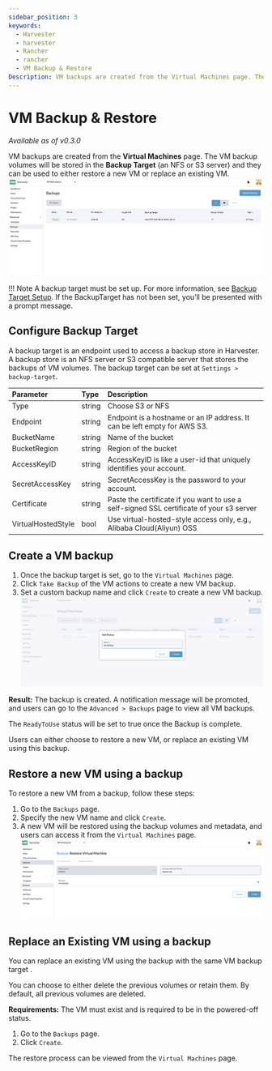 ```yaml
---
sidebar_position: 3
keywords:
  - Harvester
  - harvester
  - Rancher
  - rancher
  - VM Backup & Restore
Description: VM backups are created from the Virtual Machines page. The VM backup volumes will be stored in the Backup Target(an NFS or S3 server) and they can be used to either restore a new VM or replace an existing VM.
---
```


# VM Backup & Restore

_Available as of v0.3.0_

VM backups are created from the **Virtual Machines** page. The VM backup volumes will be stored in the **Backup Target** (an NFS or S3 server) and they can be used to either restore a new VM or replace an existing VM.
![vm-backup.png](assets/vm-backup.png)

!!! Note
    A backup target must be set up. For more information, see [Backup Target Setup](#backup-target-setup). If the BackupTarget has not been set, you’ll be presented with a prompt message.

## Configure Backup Target

A backup target is an endpoint used to access a backup store in Harvester. A backup store is an NFS server or S3 compatible server that stores the backups of VM volumes. The backup target can be set at `Settings > backup-target`.

| Parameter          | Type   | Description                                                                              |
| :----------------- | :----- | :--------------------------------------------------------------------------------------- |
| Type               | string | Choose S3 or NFS                                                                         |
| Endpoint           | string | Endpoint is a hostname or an IP address. It can be left empty for AWS S3.                |
| BucketName         | string | Name of the bucket                                                                       |
| BucketRegion       | string | Region of the bucket                                                                     |
| AccessKeyID        | string | AccessKeyID is like a user-id that uniquely identifies your account.                     |
| SecretAccessKey    | string | SecretAccessKey is the password to your account.                                         |
| Certificate        | string | Paste the certificate if you want to use a self-signed SSL certificate of your s3 server |
| VirtualHostedStyle | bool   | Use virtual-hosted-style access only, e.g., Alibaba Cloud(Aliyun) OSS                    |

## Create a VM backup

1. Once the backup target is set, go to the `Virtual Machines` page.
1. Click `Take Backup` of the VM actions to create a new VM backup.
1. Set a custom backup name and click `Create` to create a new VM backup.
![create-backup.png](assets/create-backup.png)

**Result:** The backup is created. A notification message will be promoted, and users can go to the `Advanced > Backups` page to view all VM backups.

The `ReadyToUse` status will be set to true once the Backup is complete.

Users can either choose to restore a new VM, or replace an existing VM using this backup.

## Restore a new VM using a backup

To restore a new VM from a backup, follow these steps:

1. Go to the `Backups` page.
1. Specify the new VM name and click `Create`.
1. A new VM will be restored using the backup volumes and metadata, and users can access it from the `Virtual Machines` page.
![restore-vm.png](assets/restore-vm.png)

## Replace an Existing VM using a backup

You can replace an existing VM using the backup with the same VM backup target .

You can choose to either delete the previous volumes or retain them. By default, all previous volumes are deleted.

**Requirements:** The VM must exist and is required to be in the powered-off status.

1. Go to the `Backups` page.
1. Click `Create`.

The restore process can be viewed from the `Virtual Machines` page.
